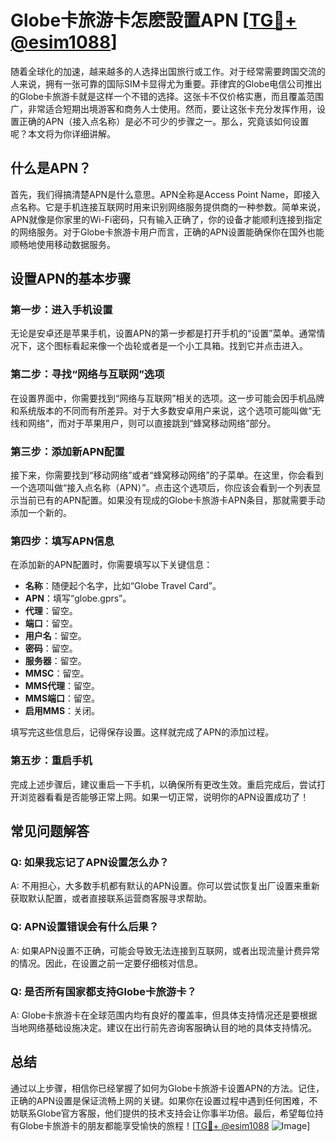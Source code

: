 # Globe卡旅游卡怎麽設置APN [[TG💪+ @esim1088](https://t.me/s/esim1088)]

随着全球化的加速，越来越多的人选择出国旅行或工作。对于经常需要跨国交流的人来说，拥有一张可靠的国际SIM卡显得尤为重要。菲律宾的Globe电信公司推出的Globe卡旅游卡就是这样一个不错的选择。这张卡不仅价格实惠，而且覆盖范围广，非常适合短期出境游客和商务人士使用。然而，要让这张卡充分发挥作用，设置正确的APN（接入点名称）是必不可少的步骤之一。那么，究竟该如何设置呢？本文将为你详细讲解。

## 什么是APN？

首先，我们得搞清楚APN是什么意思。APN全称是Access Point Name，即接入点名称。它是手机连接互联网时用来识别网络服务提供商的一种参数。简单来说，APN就像是你家里的Wi-Fi密码，只有输入正确了，你的设备才能顺利连接到指定的网络服务。对于Globe卡旅游卡用户而言，正确的APN设置能确保你在国外也能顺畅地使用移动数据服务。

## 设置APN的基本步骤

### 第一步：进入手机设置

无论是安卓还是苹果手机，设置APN的第一步都是打开手机的“设置”菜单。通常情况下，这个图标看起来像一个齿轮或者是一个小工具箱。找到它并点击进入。

### 第二步：寻找“网络与互联网”选项

在设置界面中，你需要找到“网络与互联网”相关的选项。这一步可能会因手机品牌和系统版本的不同而有所差异。对于大多数安卓用户来说，这个选项可能叫做“无线和网络”，而对于苹果用户，则可以直接跳到“蜂窝移动网络”部分。

### 第三步：添加新APN配置

接下来，你需要找到“移动网络”或者“蜂窝移动网络”的子菜单。在这里，你会看到一个选项叫做“接入点名称（APN）”。点击这个选项后，你应该会看到一个列表显示当前已有的APN配置。如果没有现成的Globe卡旅游卡APN条目，那就需要手动添加一个新的。

### 第四步：填写APN信息

在添加新的APN配置时，你需要填写以下关键信息：

- **名称**：随便起个名字，比如“Globe Travel Card”。
- **APN**：填写“globe.gprs”。
- **代理**：留空。
- **端口**：留空。
- **用户名**：留空。
- **密码**：留空。
- **服务器**：留空。
- **MMSC**：留空。
- **MMS代理**：留空。
- **MMS端口**：留空。
- **启用MMS**：关闭。

填写完这些信息后，记得保存设置。这样就完成了APN的添加过程。

### 第五步：重启手机

完成上述步骤后，建议重启一下手机，以确保所有更改生效。重启完成后，尝试打开浏览器看看是否能够正常上网。如果一切正常，说明你的APN设置成功了！

## 常见问题解答

### Q: 如果我忘记了APN设置怎么办？
A: 不用担心，大多数手机都有默认的APN设置。你可以尝试恢复出厂设置来重新获取默认配置，或者直接联系运营商客服寻求帮助。

### Q: APN设置错误会有什么后果？
A: 如果APN设置不正确，可能会导致无法连接到互联网，或者出现流量计费异常的情况。因此，在设置之前一定要仔细核对信息。

### Q: 是否所有国家都支持Globe卡旅游卡？
A: Globe卡旅游卡在全球范围内均有良好的覆盖率，但具体支持情况还是要根据当地网络基础设施决定。建议在出行前先咨询客服确认目的地的具体支持情况。

## 总结

通过以上步骤，相信你已经掌握了如何为Globe卡旅游卡设置APN的方法。记住，正确的APN设置是保证流畅上网的关键。如果你在设置过程中遇到任何困难，不妨联系Globe官方客服，他们提供的技术支持会让你事半功倍。最后，希望每位持有Globe卡旅游卡的朋友都能享受愉快的旅程！[[TG💪+ @esim1088](https://t.me/s/esim1088) ![Image](https://i.postimg.cc/4NQfJmqS/Snipaste-2025-05-13-00-14-12.png)]